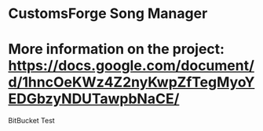 CustomsForge Song Manager
===============

More information on the project:
https://docs.google.com/document/d/1hncOeKWz4Z2nyKwpZfTegMyoYEDGbzyNDUTawpbNaCE/
================
BitBucket Test